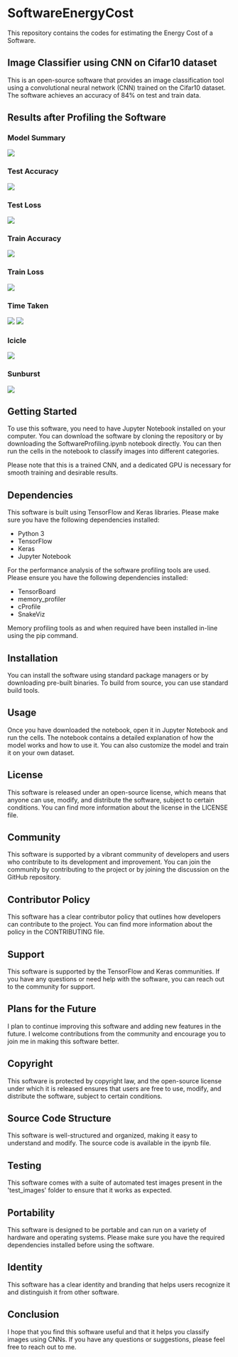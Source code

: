# SoftwareEnergyCost
This repository contains the codes for estimating the Energy Cost of a Software.

## Image Classifier using CNN on Cifar10 dataset

This is an open-source software that provides an image classification tool using a convolutional neural network (CNN) trained on the Cifar10 dataset. The software achieves an accuracy of 84% on test and train data.

## Results after Profiling the Software

### Model Summary
<img src = "images/model_summary.png">

### Test Accuracy
<img src = "images/test_acc.png">

### Test Loss
<img src = "images/test_loss.png">

### Train Accuracy
<img src = "images/train_acc.png">

### Train Loss
<img src = "images/train_loss.png">

### Time Taken
<img src = "images/time_taken1.png">
<img src = "images/time_taken2.png">

### Icicle 
<img src = "images/icicle.png">

### Sunburst
<img src = "images/sunburst.png">

## Getting Started
To use this software, you need to have Jupyter Notebook installed on your computer. You can download the software by cloning the repository or by downloading the SoftwareProfiling.ipynb notebook directly. You can then run the cells in the notebook to classify images into different categories.

Please note that this is a trained CNN, and a dedicated GPU is necessary for smooth training and desirable results.

## Dependencies
This software is built using TensorFlow and Keras libraries. Please make sure you have the following dependencies installed:

* Python 3
* TensorFlow
* Keras
* Jupyter Notebook

For the performance analysis of the software profiling tools are used. Please ensure you have the following dependencies installed:

* TensorBoard
* memory_profiler
* cProfile
* SnakeViz

Memory profiling tools as and when required have been installed in-line using the pip command.

## Installation
You can install the software using standard package managers or by downloading pre-built binaries. To build from source, you can use standard build tools.

## Usage
Once you have downloaded the notebook, open it in Jupyter Notebook and run the cells. The notebook contains a detailed explanation of how the model works and how to use it. You can also customize the model and train it on your own dataset.

## License
This software is released under an open-source license, which means that anyone can use, modify, and distribute the software, subject to certain conditions. You can find more information about the license in the LICENSE file.

## Community
This software is supported by a vibrant community of developers and users who contribute to its development and improvement. You can join the community by contributing to the project or by joining the discussion on the GitHub repository.

## Contributor Policy
This software has a clear contributor policy that outlines how developers can contribute to the project. You can find more information about the policy in the CONTRIBUTING file.

## Support
This software is supported by the TensorFlow and Keras communities. If you have any questions or need help with the software, you can reach out to the community for support.

## Plans for the Future
I plan to continue improving this software and adding new features in the future. I welcome contributions from the community and encourage you to join me in making this software better.

## Copyright
This software is protected by copyright law, and the open-source license under which it is released ensures that users are free to use, modify, and distribute the software, subject to certain conditions.

## Source Code Structure
This software is well-structured and organized, making it easy to understand and modify. The source code is available in the ipynb file.

## Testing
This software comes with a suite of automated test images present in the 'test_images' folder to ensure that it works as expected.

## Portability
This software is designed to be portable and can run on a variety of hardware and operating systems. Please make sure you have the required dependencies installed before using the software.

## Identity
This software has a clear identity and branding that helps users recognize it and distinguish it from other software. 

## Conclusion
I hope that you find this software useful and that it helps you classify images using CNNs. If you have any questions or suggestions, please feel free to reach out to me.
